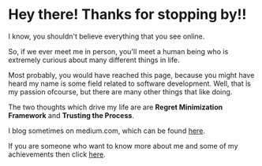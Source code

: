 # Hey there! Thanks for stopping by!!

I know, you shouldn't believe everything that you see online.  

So, if we ever meet me in person, you'll meet a human being who is extremely curious about many 
different things in life.

Most probably, you would have reached this page, because you might have heard my name is some field related to software development. Well, that is my passion ofcourse, but there are many other things that like doing.

The two thoughts which drive my life are are **Regret Minimization Framework** and **Trusting the Process**.

I blog sometimes on medium.com, which can be found [here](https://medium.com/sophozaar).

If you are someone who want to know more about me and some of my achievements then click [here](/about).



